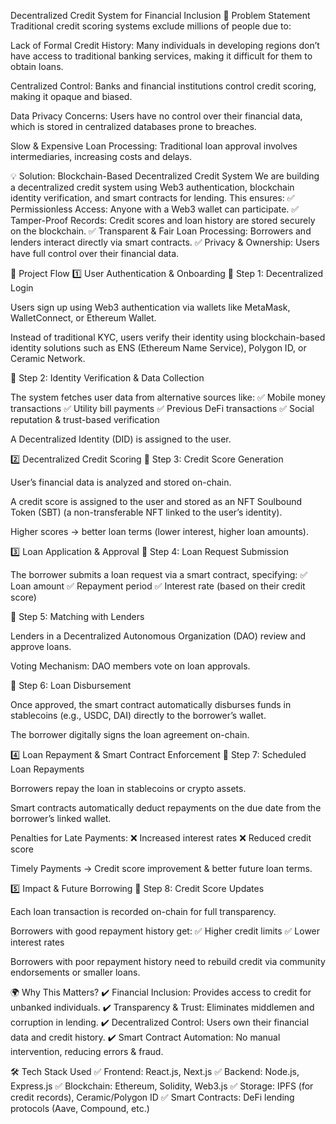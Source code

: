 Decentralized Credit System for Financial Inclusion
📌 Problem Statement
Traditional credit scoring systems exclude millions of people due to:

Lack of Formal Credit History: Many individuals in developing regions don’t have access to traditional banking services, making it difficult for them to obtain loans.

Centralized Control: Banks and financial institutions control credit scoring, making it opaque and biased.

Data Privacy Concerns: Users have no control over their financial data, which is stored in centralized databases prone to breaches.

Slow & Expensive Loan Processing: Traditional loan approval involves intermediaries, increasing costs and delays.

💡 Solution: Blockchain-Based Decentralized Credit System
We are building a decentralized credit system using Web3 authentication, blockchain identity verification, and smart contracts for lending. This ensures:
✅ Permissionless Access: Anyone with a Web3 wallet can participate.
✅ Tamper-Proof Records: Credit scores and loan history are stored securely on the blockchain.
✅ Transparent & Fair Loan Processing: Borrowers and lenders interact directly via smart contracts.
✅ Privacy & Ownership: Users have full control over their financial data.

🚀 Project Flow
1️⃣ User Authentication & Onboarding
🔹 Step 1: Decentralized Login

Users sign up using Web3 authentication via wallets like MetaMask, WalletConnect, or Ethereum Wallet.

Instead of traditional KYC, users verify their identity using blockchain-based identity solutions such as ENS (Ethereum Name Service), Polygon ID, or Ceramic Network.

🔹 Step 2: Identity Verification & Data Collection

The system fetches user data from alternative sources like:
✅ Mobile money transactions
✅ Utility bill payments
✅ Previous DeFi transactions
✅ Social reputation & trust-based verification

A Decentralized Identity (DID) is assigned to the user.

2️⃣ Decentralized Credit Scoring
🔹 Step 3: Credit Score Generation

User’s financial data is analyzed and stored on-chain.

A credit score is assigned to the user and stored as an NFT Soulbound Token (SBT) (a non-transferable NFT linked to the user’s identity).

Higher scores → better loan terms (lower interest, higher loan amounts).

3️⃣ Loan Application & Approval
🔹 Step 4: Loan Request Submission

The borrower submits a loan request via a smart contract, specifying:
✅ Loan amount
✅ Repayment period
✅ Interest rate (based on their credit score)

🔹 Step 5: Matching with Lenders

Lenders in a Decentralized Autonomous Organization (DAO) review and approve loans.

Voting Mechanism: DAO members vote on loan approvals.

🔹 Step 6: Loan Disbursement

Once approved, the smart contract automatically disburses funds in stablecoins (e.g., USDC, DAI) directly to the borrower’s wallet.

The borrower digitally signs the loan agreement on-chain.

4️⃣ Loan Repayment & Smart Contract Enforcement
🔹 Step 7: Scheduled Loan Repayments

Borrowers repay the loan in stablecoins or crypto assets.

Smart contracts automatically deduct repayments on the due date from the borrower’s linked wallet.

Penalties for Late Payments:
❌ Increased interest rates
❌ Reduced credit score

Timely Payments → Credit score improvement & better future loan terms.

5️⃣ Impact & Future Borrowing
🔹 Step 8: Credit Score Updates

Each loan transaction is recorded on-chain for full transparency.

Borrowers with good repayment history get:
✅ Higher credit limits
✅ Lower interest rates

Borrowers with poor repayment history need to rebuild credit via community endorsements or smaller loans.

🌍 Why This Matters?
✔️ Financial Inclusion: Provides access to credit for unbanked individuals.
✔️ Transparency & Trust: Eliminates middlemen and corruption in lending.
✔️ Decentralized Control: Users own their financial data and credit history.
✔️ Smart Contract Automation: No manual intervention, reducing errors & fraud.

🛠️ Tech Stack Used
✅ Frontend: React.js, Next.js
✅ Backend: Node.js, Express.js
✅ Blockchain: Ethereum, Solidity, Web3.js
✅ Storage: IPFS (for credit records), Ceramic/Polygon ID
✅ Smart Contracts: DeFi lending protocols (Aave, Compound, etc.)
